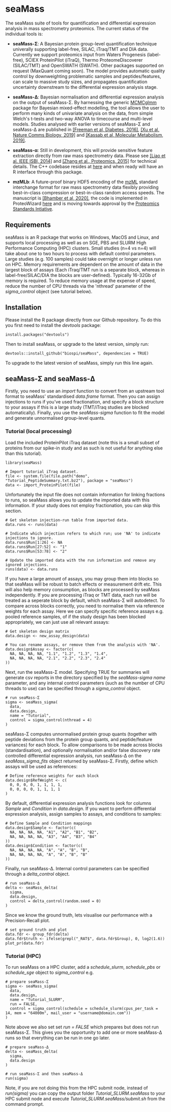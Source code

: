 # seaMass
The seaMass suite of tools for quantification and differential expression analysis in mass spectrometry proteomics. The current status of the individual tools is:

- **seaMass-Σ**: A Bayesian protein group-level quantification technique univerally supporting label-free, SILAC, iTraq/TMT and DIA data. Currently we support proteomics input from Waters Progenesis (label-free), SCIEX ProteinPilot (iTraQ), Thermo ProteomeDiscoverer (SILAC/TMT) and OpenSWATH (SWATH). Other packages supported on request (MaxQuant coming soon). The model provides automatic quality control by downweighting problematic samples and peptides/features, can scale to massive study sizes, and propagates quantification uncertainty downstream to the differential expression analysis stage. 

- **seaMass-Δ**: Bayesian normalisation and differential expression analysis on the output of seaMass-Σ. By harnessing the generic [MCMCglmm](https://cran.r-project.org/web/packages/MCMCglmm) package for Bayesian mixed-effect modelling, the tool allows the user to perform many kinds of univariate analysis on the data, from simple Welch's t-tests and two-way ANOVA to timecourse and multi-level models. Studies analysed with earlier versions of seaMass-Σ and seaMass-Δ are published in [[Freeman et al, Diabetes, 2016]](	
https://doi.org/10.2337/db15-0835), [[Xu et al, Nature Comms Biology, 2019]](https://doi.org/10.1038/s42003-018-0254-9) and [[Kassab et al, Molecular Metabolism, 2019]](	
https://doi.org/10.1016/j.molmet.2019.08.003).

- **seaMass-α**: Still in development, this will provide sensitive feature extraction directly from raw mass spectrometry data. Please see [[Liao et al. IEEE ISBI, 2014]](https://doi.org/10.1109/ISBI.2014.6868123) and [[Zhang et al., Proteomics, 2015]](https://doi.org/10.1002/pmic.201400428) for technical details. The C++ codebase resides at [here](https://github.com/biospi/seaMass-alpha) and when ready will have an R interface through this package.

- **mzMLb**: A future-proof binary HDF5 encoding of the [mzML](http://www.psidev.info/mzML) standard interchange format for raw mass spectrometry data flexibly providing best-in-class compression or best-in-class random access speeds. The manuscript is [[Bhamber et al, 2020]](https://doi.org/10.1101/2020.02.13.947218), the code is implemented in ProteoWizard [here](https://github.com/biospi/pwiz) and is moving towards approval by the [Proteomics Standards Intiative](http://www.psidev.info/).  

## Requirements

seaMass is an R package that works on Windows, MacOS and Linux, and supports local processing as well as on SGE, PBS and SLURM High Performance Computing (HPC) clusters. Small studies (n=4 vs n=4) will take about one to two hours to process with default control parameters. Large studies (e.g. 100 samples) could take overnight or longer unless run on HPC. Memory requirements are dependent on the amount of data in the largest block of assays (Each iTraq/TMT run is a separate block, whereas in label-free/SILAC/DIA the blocks are user-defined). Typically 16-32Gb of memory is required. To reduce memory usage at the expense of speed, reduce the number of CPU threads via the 'nthread' parameter of the *sigma_control* object (see tutorial below).

## Installation

Please install the R package directly from our Github repository. To do this you first need to install the *devtools* package: 

```
install.packages("devtools")
```

Then to install seaMass, or upgrade to the latest version, simply run:

```
devtools::install_github("biospi/seaMass", dependencies = TRUE)
```

To upgrade to the latest version of seaMass, simply run this line again.

## seaMass-Σ and seaMass-Δ

Firstly, you need to use an *import* function to convert from an upstream tool format to seaMass' standardised *data.frame* format. Then you can assign injections to runs if you've used fractionation, and specify a block structure to your assays if this is a large study (TMT/iTraq studies are blocked automatically). Finally, you use the *seaMass-sigma* function to fit the model and generate unnormalised group-level quants.

### Tutorial (local processing)

Load the included ProteinPilot iTraq dataset (note this is a small subset of proteins from our spike-in study and as such is not useful for anything else than this tutorial).

```
library(seaMass)

# Import tutorial iTraq dataset.
file <- system.file(file.path("demo", "Tutorial_PeptideSummary.txt.bz2"), package = "seaMass")
data <- import_ProteinPilot(file)
```

Unfortunately the input file does not contain information for linking fractions to runs, so seaMass allows you to update the imported data with this information. If your study does not employ fractionation, you can skip this section.

```
# Get skeleton injection-run table from imported data.
data.runs <- runs(data)

# Indicate which injection refers to which run; use 'NA' to indicate injections to ignore.
data.runs$Run[1:26] <- NA
data.runs$Run[27:52] <- "1"
data.runs$Run[53:78] <- "2"

# Update the imported data with the run information and remove any ignored injections.
runs(data) <- data.runs
```

If you have a large amount of assays, you may group them into blocks so that seaMass will be robust to batch effects or measurement drift etc. This will also help memory consumption, as blocks are processed by seaMass independently. If you are processing iTraq or TMT data, each run will be treated as a seperate block by default, which seaMass-Σ will autodetect. To compare across blocks correctly, you need to normalise them via reference weights for each assay. Here we can specify specific reference assays e.g. pooled reference samples, of if the study design has been blocked appropriately, we can just use all relevant assays:

```
# Get skeleton design matrix
data.design <- new_assay_design(data)

# You can rename assays, or remove them from the analysis with 'NA'.
data.design$Assay <- factor(c(
  NA, NA, NA, NA, "1.1", "1.2", "1.3", "1.4",
  NA, NA, NA, NA, "2.1", "2.2", "2.3", "2.4"
))
```

Next, run the seaMass-Σ model. Specifying TRUE for summaries will generate csv reports in the directory specified by the *seaMass-sigma* *name* parameter, and any internal control parameters (such as the number of CPU threads to use) can be specified through a *sigma_control* object. 

```
# run seaMass-Σ
sigma <- seaMass_sigma(
  data,
  data.design,
  name = "Tutorial",
  control = sigma_control(nthread = 4)
)
```

seaMass-Σ computes unnormalised protein group quants (together with peptide deviations from the protein group quants, and peptide/feature variances) for each block. To allow comparisons to be made across blocks (standardisation), and optionally normalisation and/or false discovery rate controlled differential expression analysis, run seaMass-Δ on the *seaMass_sigma_fits* object returned by seaMass-Σ. Firstly, define which assays will be used as references: 

```
# Define reference weights for each block
data.design$RefWeight <- c(
  0, 0, 0, 0, 1, 1, 1, 1,
  0, 0, 0, 0, 1, 1, 1, 1
)
```

By default, differential expression analysis functions look for columns *Sample* and *Condition* in *data.design*. If you want to perform differential expression analysis, assign samples to assays, and conditions to samples:

```
# Define Sample and Condition mappings
data.design$Sample <- factor(c(
  NA, NA, NA, NA, "A1", "A2", "B1", "B2",
  NA, NA, NA, NA, "A3", "A4", "B3", "B4"
))
data.design$Condition <- factor(c(
  NA, NA, NA, NA, "A", "A", "B", "B",
  NA, NA, NA, NA, "A", "A", "B", "B"
))
```

Finally, run seaMass-Δ. Internal control parameters can be specified through a *delta_control* object. 

```
# run seaMass-Δ
delta <- seaMass_delta(
  sigma,
  data.design,
  control = delta_control(random.seed = 0)
)
```

Since we know the ground truth, lets visualise our performance with a Precision-Recall plot.

```
# set ground truth and plot
data.fdr <- group_fdr(delta)
data.fdr$truth <- ifelse(grepl("_RAT$", data.fdr$Group), 0, log2(1.6))
plot_pr(data.fdr)
```

### Tutorial (HPC)

To run seaMass on a HPC cluster, add a *schedule_slurm*, *schedule_pbs* or *schedule_sge* object to *sigma_control* e.g.

```
# prepare seaMass-Σ
sigma <- seaMass_sigma(
  data,
  data.design,
  name = "Tutorial_SLURM",
  run = FALSE,
  control = sigma_control(schedule = schedule_slurm(cpus_per_task = 14, mem = "64000m", mail_user = "username@domain.com"))
)
```

Note above we also set set *run = FALSE* which prepares but does not run seaMass-Σ. This gives you the opportunity to add one or more seaMass-Δ runs so that everything can be run in one go later.

```
# prepare seaMass-Δ
delta <- seaMass_delta(
  sigma,
  data.design
)

# run seaMass-Σ and then seaMass-Δ
run(sigma)
```

Note, if you are not doing this from the HPC submit node, instead of *run(sigma)* you can copy the output folder *Tutorial_SLURM.seaMass* to your HPC submit node and execute *Tutorial_SLURM.seaMass/submit.sh* from the command prompt.
